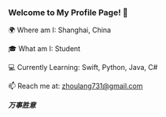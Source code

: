 ### Welcome to My Profile Page! 👋

🌍 Where am I: Shanghai, China

🎓 What am I: Student

💻 Currently Learning: Swift, Python, Java, C#

📫 Reach me at: zhoulang731@gmail.com

***万事胜意***
